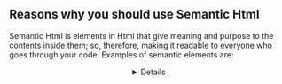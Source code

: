 ## Reasons why you should use Semantic Html

Semantic Html is elements in Html that give meaning and purpose to the contents inside them;  so, therefore, making it readable to everyone who goes through your code.
Examples of semantic elements are:<footer><header><aside><details><figcapton><figure><article>.to mention but a few. The introduction of HTML5 brought about new semantic elements thereby increasing the readability and accessibility of a beginner , browser and developer.
Semantic Html gives meaning to the webpage hence making it easily comprehensible.
 
![HTML-5-new-semantic-elements.png](https://cdn.hashnode.com/res/hashnode/image/upload/v1598550596891/aoL4Qy3A7.png)
WHY THEN SHOULD WE USE SEMANTIC HTML

1 ACCESSIBILITY:
Semantic Html has been said to give meaning to codes hence, making it easy for both people, those with disabilities and, machines to read and understand it .semantic Html is of great benefit to a large number of users and various browsers due to its accessibility.

2.MAINTENANCE:
Semantic Html results in a clean and clear webpage –it’s easier to read and edit which saves time and money; so that any developer can come in and work with the codes on your webpage without stress and Confusion.

3. SEO IS AN ACRONYM FOR SEARCH ENGINE OPTIMIZATION WHICH  is defined as the practice of increasing the quantity and quality of traffic to your web site. semantic HTML can be used to define the sections and layouts of a web page hence making the webpage more informative thereby allowing SEARCH ENGINES to better interpret the contents and ensure the valuable content reaches your target audience.

4 BUILD AND IMPROVE YOUR WEBPAGE:
Another reason why I’d advise the use of semantic Html is to help build a meaningful and well-standard webpage and thereby ensuring your webpage useful and visible to all.
 

